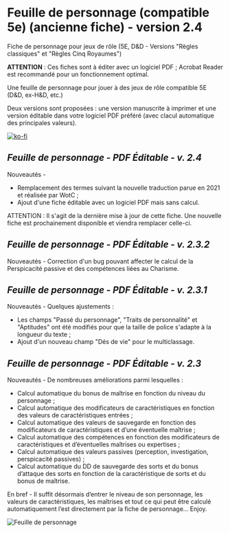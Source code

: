 # Feuille de personnage (compatible 5e) (ancienne fiche) - version 2.4
Fiche de personnage pour jeux de rôle (5E, D&amp;D - Versions "Règles classiques" et "Règles Cinq Royaumes")

**ATTENTION** : Ces fiches sont à éditer avec un logiciel PDF ; Acrobat Reader est recommandé pour un fonctionnement optimal.

Une feuille de personnage pour jouer à des jeux de rôle compatible 5E (D&D, ex-H&D, etc.)

Deux versions sont proposées : une version manuscrite à imprimer et une version éditable dans votre logiciel PDF préféré (avec clacul automatique des principales valeurs).

[![ko-fi](https://ko-fi.com/img/githubbutton_sm.svg)](https://ko-fi.com/X8X047X1L)

## _Feuille de personnage - PDF Éditable - v. 2.4_

Nouveautés -
- Remplacement des termes suivant la nouvelle traduction parue en 2021 et réalisée par WotC ;
- Ajout d'une fiche éditable avec un logiciel PDF mais sans calcul. 

ATTENTION : Il s'agit de la dernière mise à jour de cette fiche. Une nouvelle fiche est prochainement disponible et viendra remplacer celle-ci.

## _Feuille de personnage - PDF Éditable - v. 2.3.2_

Nouveautés -
Correction d'un bug pouvant affecter le calcul de la Perspicacité passive et des compétences liées au Charisme.

## _Feuille de personnage - PDF Éditable - v. 2.3.1_

Nouveautés -
Quelques ajustements :
- Les champs "Passé du personnage", "Traits de personnalité" et "Aptitudes" ont été modifiés pour que la taille de police s'adapte à la longueur du texte ;
- Ajout d'un nouveau champ "Dés de vie" pour le multiclassage.

## _Feuille de personnage - PDF Éditable - v. 2.3_

Nouveautés -
De nombreuses améliorations parmi lesquelles :
- Calcul automatique du bonus de maîtrise en fonction du niveau du personnage ;
- Calcul automatique des modificateurs de caractéristiques en fonction des valeurs de caractéristiques entrées ;
- Calcul automatique des valeurs de sauvegarde en fonction des modificateurs de caractéristiques et d’une éventuelle maîtrise ;
- Calcul automatique des compétences en fonction des modificateurs de caractéristiques et d’éventuelles maîtrises ou expertises ;
- Calcul automatique des valeurs passives (perception, investigation, perspicacité passives) ;
- Calcul automatique du DD de sauvegarde des sorts et du bonus d’attaque des sorts en fonction de la caractéristique de sorts et du bonus de maîtrise.

En bref -
Il suffit désormais d’entrer le niveau de son personnage, les valeurs de caractéristiques, les maîtrises et tout ce qui peut être calculé automatiquement l’est directement par la fiche de personnage… Enjoy.

![Feuille de personnage](https://nsa40.casimages.com/img/2021/05/08/210508090144712125.jpg)
